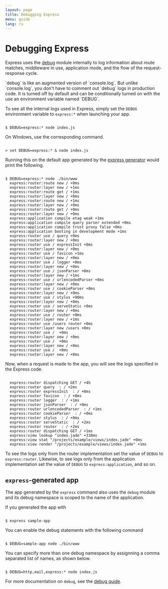```yaml
---
layout: page
title: Debugging Express
menu: guide
lang: ru
---
```


# Debugging Express

Express uses the [debug](https://github.com/visionmedia/debug) module
internally to log information about route matches, middleware in use, application mode,
and the flow of the request-response cycle.

<div class="doc-box doc-info" markdown="1">
`debug` is like an augmented version of `console.log`. But unlike `console.log`, you don't have to
comment out `debug` logs in production code. It is turned off by default and can be conditionally turned on with the use an environment variable named `DEBUG`.
</div>

To see all the internal logs used in Express, simply set the `DEBUG` environment variable to
`express:*` when launching your app.

<pre><code class="language-sh" translate="no">
$ DEBUG=express:* node index.js
</code></pre>

On Windows, use the corresponding command.

<pre><code class="language-sh" translate="no">
> set DEBUG=express:* & node index.js
</code></pre>

Running this on the default app generated by the [express generator](/starter/generator.html) would print the following.

<pre><code class="language-sh" translate="no">
$ DEBUG=express:* node ./bin/www
  express:router:route new / +0ms
  express:router:layer new / +1ms
  express:router:route get / +1ms
  express:router:layer new / +0ms
  express:router:route new / +1ms
  express:router:layer new / +0ms
  express:router:route get / +0ms
  express:router:layer new / +0ms
  express:application compile etag weak +1ms
  express:application compile query parser extended +0ms
  express:application compile trust proxy false +0ms
  express:application booting in development mode +1ms
  express:router use / query +0ms
  express:router:layer new / +0ms
  express:router use / expressInit +0ms
  express:router:layer new / +0ms
  express:router use / favicon +1ms
  express:router:layer new / +0ms
  express:router use / logger +0ms
  express:router:layer new / +0ms
  express:router use / jsonParser +0ms
  express:router:layer new / +1ms
  express:router use / urlencodedParser +0ms
  express:router:layer new / +0ms
  express:router use / cookieParser +0ms
  express:router:layer new / +0ms
  express:router use / stylus +90ms
  express:router:layer new / +0ms
  express:router use / serveStatic +0ms
  express:router:layer new / +0ms
  express:router use / router +0ms
  express:router:layer new / +1ms
  express:router use /users router +0ms
  express:router:layer new /users +0ms
  express:router use / <anonymous> +0ms
  express:router:layer new / +0ms
  express:router use / <anonymous> +0ms
  express:router:layer new / +0ms
  express:router use / <anonymous> +0ms
  express:router:layer new / +0ms
</code></pre>

Now, when a request is made to the app, you will see the logs specified in the Express code.

<pre><code class="language-sh" translate="no">
  express:router dispatching GET / +4h
  express:router query  : / +2ms
  express:router expressInit  : / +0ms
  express:router favicon  : / +0ms
  express:router logger  : / +1ms
  express:router jsonParser  : / +0ms
  express:router urlencodedParser  : / +1ms
  express:router cookieParser  : / +0ms
  express:router stylus  : / +0ms
  express:router serveStatic  : / +2ms
  express:router router  : / +2ms
  express:router dispatching GET / +1ms
  express:view lookup "index.jade" +338ms
  express:view stat "/projects/example/views/index.jade" +0ms
  express:view render "/projects/example/views/index.jade" +1ms
</code></pre>

To see the logs only from the router implementation set the value of `DEBUG` to `express:router`. Likewise, to see logs only from the application implementation set the value of `DEBUG` to `express:application`, and so on.

## `express`-generated app

The app generated by the `express` command also uses the `debug` module and its debug namespace is scoped to the name of the application.

If you generated the app with

<pre><code class="language-sh" translate="no">
$ express sample-app
</code></pre>

You can enable the debug statements with the following command

<pre><code class="language-sh" translate="no">
$ DEBUG=sample-app node ./bin/www
</code></pre>

You can specify more than one debug namespace by assignning a comma separated list of names, as shown below.

<pre><code class="language-sh" translate="no">
$ DEBUG=http,mail,express:* node index.js
</code></pre>

For more documentation on `debug`, see the [debug guide](https://github.com/visionmedia/debug).
